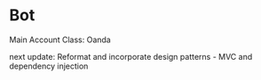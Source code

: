 # Bot

Main Account Class:  Oanda

next update: Reformat and incorporate design patterns - MVC and dependency injection
